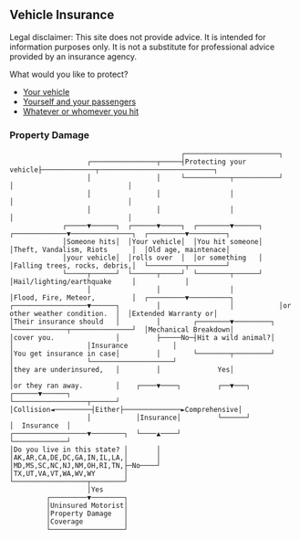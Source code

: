 ## Vehicle Insurance

Legal disclaimer: This site does not provide advice. It is intended for information purposes only. It is not a substitute for professional advice provided by an insurance agency.

What would you like to protect?

* [Your vehicle](#property-coverage)
* [Yourself and your passengers](#bodily-coverage)
* [Whatever or whomever you hit](#liability-coverage)

### <a name="property-damage">Property Damage</a>

                                              ┌───────────────────────┐
                       ┌────────────────┬─────┤Protecting your vehicle├─────────────┬────────────────────────────┐
                       │                │     └───────────┬───────────┘             │                            │
                       │                │                 │                         │                            │
                       │                │                 │                         │                            │
                 ┌─────▼──────┐  ┌──────▼─────┐  ┌────────▼──────┐    ┌─────────────▼───────────────┐  ┌─────────▼─────────┐
                 │Someone hits│  │Your vehicle│  │You hit someone│    │Theft, Vandalism, Riots      │  │Old age, maintenace│
                 │your vehicle│  │rolls over  │  │or something   │    │Falling trees, rocks, debris,│  └─────────┬─────────┘
                 └─────┬──────┘  └──────┬─────┘  └────────┬──────┘    │Hail/lighting/earthquake     │            │
                       │                │                 │           │Flood, Fire, Meteor,         │  ┌─────────▼──────────┐
    ┌──────────────────▼──────┐         │                 │           │or other weather condition.  │  │Extended Warranty or│
    │Their insurance should   │         │        ┌────────▼─────────┐ └─────────────┬───────────────┘  │Mechanical Breakdown│
    │cover you.               │         ├─────No─┤Hit a wild animal?│               │                  │Insurance           │
    │You get insurance in case│         │        └────────┬─────────┘               │                  └────────────────────┘
    │they are underinsured,   │         │              Yes│                         │
    │or they ran away.        │    ┌────▼────┐         ┌──▼───┐              ┌──────▼──────┐
    └──────────────────┬──────┘    │Collision◄─────────┤Either├──────────────►Comprehensive│
                       │           │Insurance│         └──────┘              │  Insurance  │
    ┌──────────────────▼────────┐  └────▲────┘                               └─────────────┘
    │Do you live in this state? │       │
    │AK,AR,CA,DE,DC,GA,IN,IL,LA,│       │
    │MD,MS,SC,NC,NJ,NM,OH,RI,TN,├─No────┘
    │TX,UT,VA,VT,WA,WV,WY       │
    └──────────────────┬────────┘
                       │Yes
             ┌─────────▼────────┐
             │Uninsured Motorist│
             │Property Damage   │
             │Coverage          │
             └──────────────────┘

